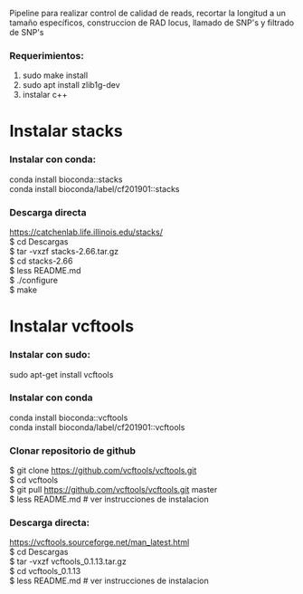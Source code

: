 Pipeline para realizar control de calidad de reads, recortar la longitud a un tamaño específicos, construccion de RAD locus, llamado de SNP's y filtrado de SNP's

### Requerimientos:
1. sudo make install
2. sudo apt install zlib1g-dev
3.  instalar c++

# Instalar stacks
### Instalar con conda: 
conda install bioconda::stacks  
conda install bioconda/label/cf201901::stacks  

### Descarga directa 
https://catchenlab.life.illinois.edu/stacks/  
$ cd Descargas  
$ tar -vxzf stacks-2.66.tar.gz   
$ cd  stacks-2.66  
$ less README.md   
$ ./configure  
$ make  

   
# Instalar vcftools

### Instalar con sudo:   
sudo apt-get install vcftools  

### Instalar con conda  
conda install bioconda::vcftools  
conda install bioconda/label/cf201901::vcftools   

### Clonar repositorio de github  
$ git clone https://github.com/vcftools/vcftools.git  
$ cd vcftools  
$ git pull https://github.com/vcftools/vcftools.git master  
$ less README.md # ver instrucciones de instalacion  
  
### Descarga directa:   
https://vcftools.sourceforge.net/man_latest.html  
$ cd Descargas  
$ tar -vxzf vcftools_0.1.13.tar.gz  
$ cd vcftools_0.1.13  
$ less README.md # ver instrucciones de instalacion  






